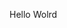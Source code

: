 Hello Wolrd















































































































































































































































































































































































































































































































































































































































































































































































































































































































































































































































































































































































































































































































































































































































































































































































































































































































































































































































































































































































































































































































































































































































































































































































































































































































































































































































